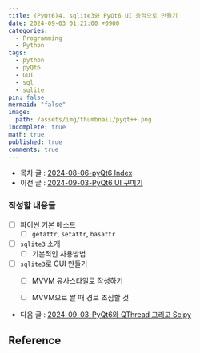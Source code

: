 ```yaml
---
title: (PyQt6)4. sqlite3와 PyQt6 UI 동적으로 만들기
date: 2024-09-03 01:21:00 +0900
categories:
  - Programming
  - Python
tags:
  - python
  - pyQt6
  - GUI
  - sql
  - sqlite
pin: false
mermaid: "false"
image: 
  path: /assets/img/thumbnail/pyqt++.png
incomplete: true
math: true
published: true
comments: true
---
```

- 목차 글 : [2024-08-06-pyQt6 Index](2024-08-06-pyQt6%20Index.md)
- 이전 글 : [2024-09-03-PyQt6 UI 꾸미기](2024-09-03-PyQt6%20UI%20꾸미기.md)

### 작성할 내용들
- [ ] 파이썬 기본 메소드
	- [ ] `getattr`, `setattr`, `hasattr`
- [ ] `sqlite3` 소개
	- [ ] 기본적인 사용방법
- [ ] `sqlite3`로 GUI 만들기
	- [ ] MVVM 유사스타일로 작성하기
	- [ ] MVVM으로 짤 때 경로 조심할 것


- 다음 글 : [2024-09-03-PyQt6와 QThread 그리고 Scipy](2024-09-03-PyQt6와%20QThread%20그리고%20Scipy.md)
## Reference



